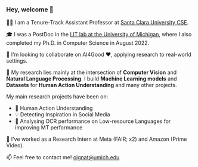 ### Hey, welcome 👋

:woman_teacher: I am a Tenure-Track Assistant Professor at [Santa Clara University CSE](https://www.scu.edu/engineering/academic-programs/department-of-computer-engineering/).

:mortar_board: I was a PostDoc in the [LIT lab at the University of Michigan](https://lit.eecs.umich.edu/), where I also completed my Ph.D. in Computer Science in August 2022.  

👯 I'm looking to collaborate on AI4Good :heart:, applying research to real-world settings.

💬 My research lies mainly at the intersection of **Computer Vision** and **Natural Language Processing**.
I build **Machine Learning models** and **Datasets** for **Human Action Understanding** and many other projects.

My main research projects have been on: 
- :nail_care: Human Action Understanding
- :bulb: Detecting Inspiration in Social Media
- :mag_right: Analysing OCR performance on Low-resource Languages for improving MT performance

🔭 I've worked as a Research Intern at Meta (FAIR; x2) and Amazon (Prime Video).

📫 Feel free to contact me! oignat@umich.edu
